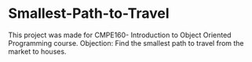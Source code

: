 # Smallest-Path-to-Travel
This project was made for CMPE160- Introduction to Object Oriented Programming course. 
Objection: Find the smallest path to travel from the market to houses.

